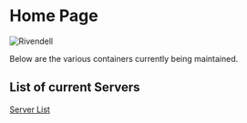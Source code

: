 # Home Page

![Rivendell](images/rivendell.png)

Below are the various containers currently being maintained.

## List of current Servers

[Server List](/serverlist)


